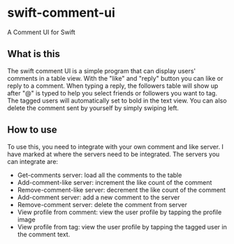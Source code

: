 # swift-comment-ui
A Comment UI for Swift

## What is this
The swift comment UI is a simple program that can display users' comments in a table view. With the "like" and "reply" button you can like or reply to a comment. When typing a reply, the followers table will show up after "@" is typed to help you select friends or followers you want to tag. The tagged users will automatically set to bold in the text view. You can also delete the comment sent by yourself by simply swiping left.

## How to use
To use this, you need to integrate with your own comment and like server. I have marked at where the servers need to be integrated. The servers you can integrate are:

- Get-comments server: load all the comments to the table
- Add-comment-like server: increment the like count of the comment
- Remove-comment-like server: decrement the like count of the comment
- Add-comment server: add a new comment to the server
- Remove-comment server: delete the comment from server
- View profile from comment: view the user profile by tapping the profile image
- View profile from tag: view the user profile by tapping the tagged user in the comment text.
